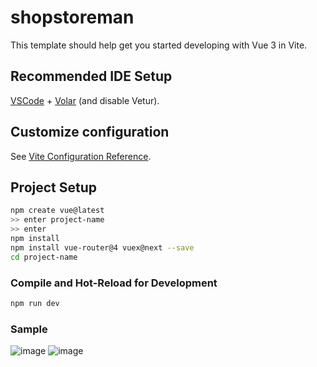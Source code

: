# shopstoreman

This template should help get you started developing with Vue 3 in Vite.

## Recommended IDE Setup

[VSCode](https://code.visualstudio.com/) + [Volar](https://marketplace.visualstudio.com/items?itemName=Vue.volar) (and disable Vetur).

## Customize configuration

See [Vite Configuration Reference](https://vite.dev/config/).

## Project Setup

```sh
npm create vue@latest
>> enter project-name
>> enter
npm install
npm install vue-router@4 vuex@next --save
cd project-name
```

### Compile and Hot-Reload for Development

```sh
npm run dev
```

### Sample
![image](https://github.com/user-attachments/assets/88a69bfe-a3bf-4eb3-b4e9-369cddb56d53)
![image](https://github.com/user-attachments/assets/437de114-db94-440f-a996-da8b2fc92b20)
